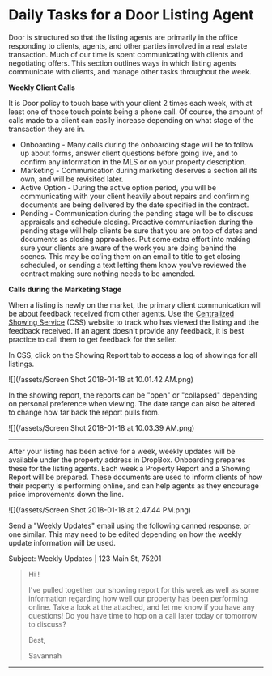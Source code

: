# Daily Tasks for a Door Listing Agent

Door is structured so that the listing agents are primarily in the office responding to clients, agents, and other parties involved in a real estate transaction. Much of our time is spent communicating with clients and negotiating offers. This section outlines ways in which listing agents communicate with clients, and manage other tasks throughout the week.

**Weekly Client Calls**

It is Door policy to touch base with your client 2 times each week,  with at least one of those touch points being a phone call. Of course, the amount of calls made to a client can easily increase depending on what stage of the transaction they are in.

* Onboarding - Many calls during the onboarding stage will be to follow up about forms, answer client questions before going live, and to confirm any information in the MLS or on your property description. 
* Marketing - Communication during marketing deserves a section all its own, and will be revisited later.
* Active Option - During the active option period, you will be communicating with your client heavily about repairs and confirming documents are being delivered by the date specified in the contract. 
* Pending - Communication during the pending stage will be to discuss appraisals and schedule closing. Proactive communiaction during the pending stage will help clients be sure that you are on top of dates and documents as closing approaches. Put some extra effort into making sure your clients are aware of the work you are doing behind the scenes. This may be cc'ing them on an email to title to get closing scheduled, or sending a text letting them know you've reviewed the contract making sure nothing needs to be amended.

**Calls during the Marketing Stage**

When a listing is newly on the market, the primary client communication will be about feedback received from other agents. Use the [Centralized Showing Service](https://app.showings.com/Login) \(CSS\) website to track who has viewed the listing and the feedback received. If an agent doesn't provide any feedback, it is best practice to call them to get feedback for the seller.

In CSS, click on the Showing Report tab to access a log of showings for all listings.

![](/assets/Screen Shot 2018-01-18 at 10.01.42 AM.png)

In the showing report, the reports can be "open" or "collapsed" depending on personal preference when viewing. The date range can also be altered to change how far back the report pulls from.

![](/assets/Screen Shot 2018-01-18 at 10.03.39 AM.png)

---

After your listing has been active for a week, weekly updates will be available under the property address in DropBox. Onboarding prepares these for the listing agents. Each week a Property Report and a Showing Report will be prepared. These documents are used to inform clients of how their property is performing online, and can help agents as they encourage price improvements down the line. 

![](/assets/Screen Shot 2018-01-18 at 2.47.44 PM.png)

Send a "Weekly Updates" email using the following canned response, or one similar. This may need to be edited depending on how the weekly update information will be used. 

Subject: Weekly Updates \| 123 Main St, 75201

> Hi !
>
> I've pulled together our showing report for this week as well as some information regarding how well our property has been performing online. Take a look at the attached, and let me know if you have any questions! Do you have time to hop on a call later today or tomorrow to discuss? 
>
> Best,
>
> Savannah

---



